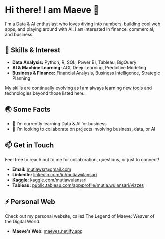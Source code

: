 # Hi there! I am Maeve 👋
I'm a Data & AI enthusiast who loves diving into numbers, building cool web apps, and playing around with AI. I am interested in finance, commercial, and business. 

## 🚀 Skills & Interest
- **Data Analysis:** Python, R, SQL, Power BI, Tableau, BigQuery
- **AI & Machine Learning:** AGI, Deep Learning, Predictive Modeling
- **Business & Finance:** Financial Analysis, Business Intelligence, Strategic Planning
  
My skills are continually evolving as I am always learning new tools and technologies beyond those listed here.

## 🌏 Some Facts

- 🌱 I’m currently learning Data & AI for business
- 👯 I’m looking to collaborate on projects involving business, data, or AI

## 📫 Get in Touch
Feel free to reach out to me for collaboration, questions, or just to connect!
- **Email:** [mutiawsr@gmail.com](mailto:mutiawsr@gmail.com)
- **LinkedIn:** [linkedin.com/in/mutiawulansari](https://www.linkedin.com/in/mutiawulansari/)
- **Kaggle:** [kaggle.com/mutiawulansari](https://www.kaggle.com/mutiawulansari)
- **Tableau:** [public.tableau.com/app/profile/mutia.wulansari/vizzes](https://public.tableau.com/app/profile/mutia.wulansari/vizzes)

## ⚡ Personal Web
Check out my personal website, called The Legend of Maeve: Weaver of the Digital World.
- **Maeve's Web**: [maeves.netlify.app](https://maeves.netlify.app/)

<!--
**mutiawsr/mutiawsr** is a ✨ _special_ ✨ repository because its `README.md` (this file) appears on your GitHub profile.

Here are some ideas to get you started:

- 🔭 I’m currently working on ...
- 🌱 I’m currently learning ...
- 👯 I’m looking to collaborate on ...
- 🤔 I’m looking for help with ...
- 💬 Ask me about ...
- 📫 How to reach me: ...
- 😄 Pronouns: ...
- ⚡ Fun fact: ...
-->
